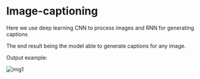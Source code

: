 # Image-captioning

Here we use deep learning CNN to process images and RNN for generating captions

The end result being the model able to generate captions for any image.

Output example:

![img1](https://user-images.githubusercontent.com/57588397/178416291-dfd88c92-3a9a-4f81-ba72-192239d1977c.png)
